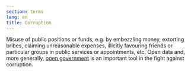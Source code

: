 ```yaml
---
section: terms
lang: en
title: Corruption
---
```


Misuse of public positions or funds, e.g. by embezzling money, extorting bribes, claiming unreasonable expenses, illicitly favouring friends or particular groups in public services or appointments, etc. Open data and, more generally, [open government](/glossary/en/terms/open-government/) is an important tool in the fight against corruption.
